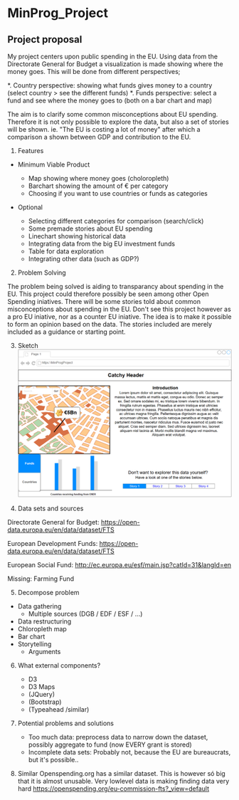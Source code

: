 # MinProg_Project

## Project proposal
My project centers upon public spending in the EU. Using data from the Directorate General for Budget a visualization is made showing where the money goes. This will be done from different perspectives;

*. Country perspective: showing what funds gives money to a country (select country > see the different funds)
*. Funds perspective: select a fund and see where the money goes to (both on a bar chart and map)

The aim is to clarify some common misconceptions about EU spending. Therefore it is not only possible to explore the data, but also a set of stories will be shown. ie. "The EU is costing a lot of money" after which a comparison a shown between GDP and contribution to the EU.

1. Features
* Minimum Viable Product
  * Map showing where money goes (choloropleth)
  * Barchart showing the amount of € per category
  * Choosing if you want to use countries or funds as categories

* Optional
  * Selecting different categories for comparison (search/click)
  * Some premade stories about EU spending
  * Linechart showing historical data
  * Integrating data from the big EU investment funds
  * Table for data exploration
  * Integrating other data (such as GDP?)

2. Problem Solving

The problem being solved is aiding to transparancy about spending in the EU. This project could therefore possibly be seen among other Open Spending iniatives.
There will be some stories told about common misconceptions about spending in the EU. Don't see this project however as a pro EU iniative, nor as a counter EU iniative. The idea is to make it possible to form an opinion based on the data. The stories included are merely included as a guidance or starting point.


3. Sketch
![Designsketch](/doc/mockup1.png)

4. Data sets and sources

Directorate General for Budget: https://open-data.europa.eu/en/data/dataset/FTS

European Development Funds: https://open-data.europa.eu/en/data/dataset/FTS

European Social Fund: http://ec.europa.eu/esf/main.jsp?catId=31&langId=en

Missing: Farming Fund



5. Decompose problem
 * Data gathering
 	* Multiple sources (DGB / EDF / ESF / ...)
 * Data restructuring
 * Chloropleth map
 * Bar chart
 * Storytelling
 	* Arguments


6. What external components?
	* D3
	* D3 Maps
	* (JQuery)
	* (Bootstrap)
	* (Typeahead /similar)


7. Potential problems and solutions
	* Too much data: preprocess data to narrow down the dataset, possibly aggregate to fund (now EVERY grant is stored)
	* Incomplete data sets: Probably not, because the EU are bureaucrats, but it's possible..

8. Similar
Openspending.org has a similar dataset. This is however só big that it is almost unusable. Very lowlevel data is making finding data very hard
https://openspending.org/eu-commission-fts?_view=default